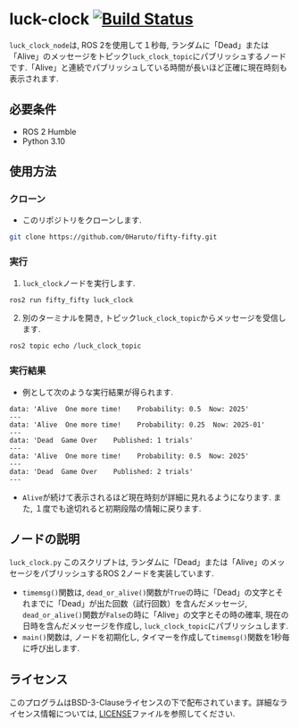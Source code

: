 # luck-clock [![Build Status](https://github.com/0Haruto/fifty-fifty/actions/workflows/test.yml/badge.svg)](https://github.com/0Haruto/fifty-fifty/actions/workflows/test.yml)

`luck_clock_node`は, ROS 2を使用して１秒毎, ランダムに「Dead」または「Alive」のメッセージをトピック`luck_clock_topic`にパブリッシュするノードです.「Alive」と連続でパブリッシュしている時間が長いほど正確に現在時刻も表示されます.

## 必要条件

- ROS 2 Humble
- Python 3.10

## 使用方法

### クローン
- このリポジトリをクローンします.
```Bash
git clone https://github.com/0Haruto/fifty-fifty.git
```

### 実行
1. `luck_clock`ノードを実行します.
```Bash
ros2 run fifty_fifty luck_clock
```

2. 別のターミナルを開き, トピック`luck_clock_topic`からメッセージを受信します.
```Bash
ros2 topic echo /luck_clock_topic
```
### 実行結果
- 例として次のような実行結果が得られます.
```
data: 'Alive  One more time!    Probability: 0.5  Now: 2025'
---
data: 'Alive  One more time!    Probability: 0.25  Now: 2025-01'
---
data: 'Dead  Game Over    Published: 1 trials'
---
data: 'Alive  One more time!    Probability: 0.5  Now: 2025'
---
data: 'Dead  Game Over    Published: 2 trials'
---
```
- `Alive`が続けて表示されるほど現在時刻が詳細に見れるようになります. また, １度でも途切れると初期段階の情報に戻ります.

## ノードの説明
`luck_clock.py`
このスクリプトは, ランダムに「Dead」または「Alive」のメッセージをパブリッシュするROS 2ノードを実装しています.
- `timemsg()`関数は, `dead_or_alive()`関数が`True`の時に「Dead」の文字とそれまでに「Dead」が出た回数（試行回数）を含んだメッセージ, `dead_or_alive()`関数が`False`の時に「Alive」の文字とその時の確率, 現在の日時を含んだメッセージを作成し, `luck_clock_topic`にパブリッシュします.
- `main()`関数は, ノードを初期化し, タイマーを作成して`timemsg()`関数を1秒毎に呼び出します.

## ライセンス

このプログラムはBSD-3-Clauseライセンスの下で配布されています。詳細なライセンス情報については,  [LICENSE](LICENSE)ファイルを参照してください.
